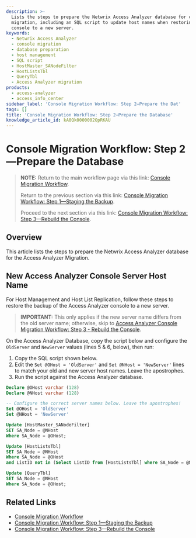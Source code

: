 ```yaml
---
description: >-
  Lists the steps to prepare the Netwrix Access Analyzer database for console
  migration, including an SQL script to update host names when restoring the
  console to a new server.
keywords:
  - Netwrix Access Analyzer
  - console migration
  - database preparation
  - host management
  - SQL script
  - HostMaster_SANodeFilter
  - HostListsTbl
  - QueryTbl
  - Access Analyzer migration
products:
  - access-analyzer
  - access_info_center
sidebar_label: 'Console Migration Workflow: Step 2—Prepare the Dat'
tags: []
title: 'Console Migration Workflow: Step 2—Prepare the Database'
knowledge_article_id: kA0Qk0000002OpRKAU
---
```


# Console Migration Workflow: Step 2—Prepare the Database

> **NOTE:** Return to the main workflow page via this link: [Console Migration Workflow](/docs/kb/accessanalyzer/console-migration-workflow.md).
>
> Return to the previous section via this link: [Console Migration Workflow: Step 1—Staging the Backup](/docs/kb/accessanalyzer/console-migration-workflow-step-1-staging-the-backup).
>
> Proceed to the next section via this link: [Console Migration Workflow: Step 3—Rebuild the Console](/docs/kb/accessanalyzer/console-migration-workflow-step-3-rebuild-the-console).

## Overview

This article lists the steps to prepare the Netwrix Access Analyzer database for the Access Analyzer Migration.

## New Access Analyzer Console Server Host Name

For Host Management and Host List Replication, follow these steps to restore the backup of the Access Analyzer console to a new server.

> **IMPORTANT:** This only applies if the new server name differs from the old server name; otherwise, skip to [Access Analyzer Console Migration Workflow: Step 3 - Rebuild the Console](https://helpcenter.netwrix.com/bundle/z-kb-articles-salesforce/page/kA0Qk0000001T1ZKAU.html).

On the Access Analyzer Database, copy the script below and configure the `OldServer` and `NewServer` values (lines 5 & 6, below), then run:

1. Copy the SQL script shown below.
2. Edit the `Set @OHost = 'OldServer'` and `Set @NHost = 'NewServer'` lines to match your old and new server host names. Leave the apostrophes.
3. Run the script against the Access Analyzer database.

```sql
Declare @OHost varchar (128)
Declare @NHost varchar (128)

-- Configure the correct server names below. Leave the apostrophes!
Set @OHost = 'OldServer'
Set @NHost = 'NewServer'

Update [HostMaster_SANodeFilter]
SET SA_Node = @NHost
Where SA_Node = @OHost;

Update [HostListsTbl]
SET SA_Node = @NHost
Where SA_Node = @OHost
and ListID not in (Select ListID from [HostListsTbl] where SA_Node = @NHost);

Update [QueryTbl]
SET SA_Node = @NHost
Where SA_Node = @OHost;
```

## Related Links

- [Console Migration Workflow](/docs/kb/accessanalyzer/console-migration-workflow.md)
- [Console Migration Workflow: Step 1—Staging the Backup](/docs/kb/accessanalyzer/console-migration-workflow-step-1-staging-the-backup)
- [Console Migration Workflow: Step 3—Rebuild the Console](/docs/kb/accessanalyzer/console-migration-workflow-step-3-rebuild-the-console)
